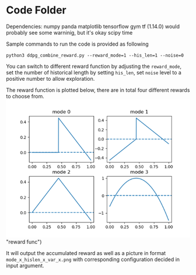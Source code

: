 # Code Folder 

Dependencies:
numpy
panda
matplotlib
tensorflow
gym 
tf (1.14.0) would probably see some warninig, but it's okay
scipy
time

Sample commands to run the code is provided as following
```
python3 ddpg_combine_reward.py --reward_mode=1 --his_len=1 --noise=0
```
You can switch to different reward function by adjusting the `reward_mode`, set the number of historical length by setting  `his_len`, set `noise` level to a positive number to allow exploration. 

The reward function is plotted below, there are in total four different rewards to choose from.
![alt text](reward_func.png) "reward func")

It will output the accumulated reward as well as a picture in format `mode_x_hislen_x_var_x.png` with corresponding configuration decided in input argument.

